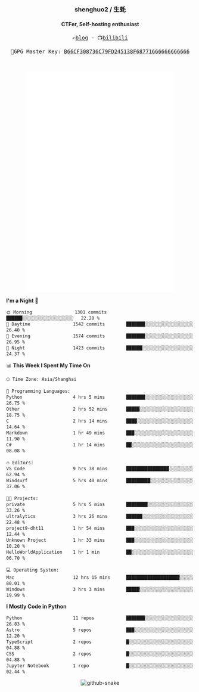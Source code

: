 <h3 align="center"> shenghuo2 / 生蚝 </h3>
<h4 align="center" >CTFer, Self-hosting enthusiast</h3>


<p align="center">
  <samp>
    ✍️<a href="https://blog.shenghuo2.top/">blog</a> -
    📺<a href="https://space.bilibili.com/85894935">bilibili</a>
  </samp>
</p>
<p align="center">
  <samp>
     🔐GPG Master Key: <a align="center" href="https://github.com/shenghuo2.gpg">B66CF308736C79FD245138F68771666666666666</a>
  </samp>
</p>
<br>
<p align="center">
  <a href="https://github.com/shenghuo2">
    <img width="400" align="top" src="https://github.com/shenghuo2/shenghuo2/blob/main/metrics.left.svg" />
  </a>
  <a href="https://github.com/shenghuo2">
    <img width="400" align="top" src="https://github.com/shenghuo2/shenghuo2/blob/main/metrics.right.svg" />
  </a>
</p>


<!--START_SECTION:waka-->
**I'm a Night 🦉** 

```text
🌞 Morning                1301 commits        ██████░░░░░░░░░░░░░░░░░░░   22.28 % 
🌆 Daytime                1542 commits        ███████░░░░░░░░░░░░░░░░░░   26.40 % 
🌃 Evening                1574 commits        ███████░░░░░░░░░░░░░░░░░░   26.95 % 
🌙 Night                  1423 commits        ██████░░░░░░░░░░░░░░░░░░░   24.37 % 
```


📊 **This Week I Spent My Time On** 

```text
🕑︎ Time Zone: Asia/Shanghai

💬 Programming Languages: 
Python                   4 hrs 5 mins        ███████░░░░░░░░░░░░░░░░░░   26.75 % 
Other                    2 hrs 52 mins       █████░░░░░░░░░░░░░░░░░░░░   18.75 % 
C                        2 hrs 14 mins       ████░░░░░░░░░░░░░░░░░░░░░   14.64 % 
Markdown                 1 hr 49 mins        ███░░░░░░░░░░░░░░░░░░░░░░   11.90 % 
C#                       1 hr 14 mins        ██░░░░░░░░░░░░░░░░░░░░░░░   08.08 % 

🔥 Editors: 
VS Code                  9 hrs 38 mins       ████████████████░░░░░░░░░   62.94 % 
Windsurf                 5 hrs 40 mins       █████████░░░░░░░░░░░░░░░░   37.06 % 

🐱‍💻 Projects: 
private                  5 hrs 5 mins        ████████░░░░░░░░░░░░░░░░░   33.26 % 
ultralytics              3 hrs 26 mins       ██████░░░░░░░░░░░░░░░░░░░   22.48 % 
project9-dht11           1 hr 54 mins        ███░░░░░░░░░░░░░░░░░░░░░░   12.44 % 
Unknown Project          1 hr 33 mins        ███░░░░░░░░░░░░░░░░░░░░░░   10.20 % 
HelloWorldApplication    1 hr 1 min          ██░░░░░░░░░░░░░░░░░░░░░░░   06.70 % 

💻 Operating System: 
Mac                      12 hrs 15 mins      ████████████████████░░░░░   80.01 % 
Windows                  3 hrs 3 mins        █████░░░░░░░░░░░░░░░░░░░░   19.99 % 
```

**I Mostly Code in Python** 

```text
Python                   11 repos            ███████░░░░░░░░░░░░░░░░░░   26.83 % 
Astro                    5 repos             ███░░░░░░░░░░░░░░░░░░░░░░   12.20 % 
TypeScript               2 repos             █░░░░░░░░░░░░░░░░░░░░░░░░   04.88 % 
CSS                      2 repos             █░░░░░░░░░░░░░░░░░░░░░░░░   04.88 % 
Jupyter Notebook         1 repo              █░░░░░░░░░░░░░░░░░░░░░░░░   02.44 % 
```




<!--END_SECTION:waka-->


<div align="center">
  <picture>
    <source media="(prefers-color-scheme: dark)" srcset="https://gist.githubusercontent.com/shenghuo2/bfce20b14ab0484cef03bae6e60e0b3a/raw/github-snake-dark.svg" />
    <source media="(prefers-color-scheme: light)" srcset="https://gist.githubusercontent.com/shenghuo2/bfce20b14ab0484cef03bae6e60e0b3a/raw/github-snake.svg" />
    <img alt="github-snake" src="https://gist.githubusercontent.com/shenghuo2/bfce20b14ab0484cef03bae6e60e0b3a/raw/github-snake.svg" />
  </picture>
</div>

<!--
**shenghuo2/shenghuo2** is a ✨ _special_ ✨ repository because its `README.md` (this file) appears on your GitHub profile.

Here are some ideas to get you started:

- 🔭 I’m currently working on ...
- 🌱 I’m currently learning ...
- 👯 I’m looking to collaborate on ...
- 🤔 I’m looking for help with ...
- 💬 Ask me about ...
- 📫 How to reach me: ...
- 😄 Pronouns: ...
- ⚡ Fun fact: ...
-->
